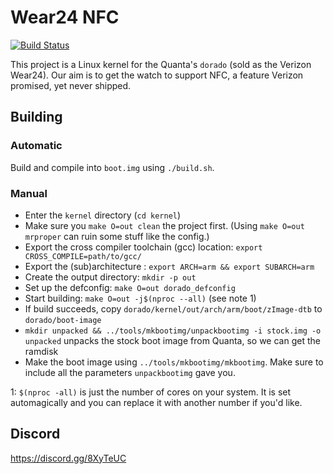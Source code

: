 # Wear24 NFC

[![Build Status](https://travis-ci.org/davwheat/Wear24-NFC.svg?branch=master)](https://travis-ci.org/davwheat/Wear24-NFC)

This project is a Linux kernel for the Quanta's `dorado` (sold as the Verizon Wear24). Our aim is to get the watch to support NFC, a feature Verizon promised, yet never shipped.

## Building

### Automatic

Build and compile into `boot.img` using `./build.sh`.

### Manual

- Enter the `kernel` directory (`cd kernel`)
- Make sure you `make O=out clean` the project first. (Using `make O=out mrproper` can ruin some stuff like the config.)
- Export the cross compiler toolchain (gcc) location: `export CROSS_COMPILE=path/to/gcc/`
- Export the (sub)architecture : `export ARCH=arm && export SUBARCH=arm`
- Create the output directory: `mkdir -p out`
- Set up the defconfig: `make O=out dorado_defconfig`
- Start building: `make O=out -j$(nproc --all)` (see note 1)
- If build succeeds, copy `dorado/kernel/out/arch/arm/boot/zImage-dtb` to `dorado/boot-image`
- `mkdir unpacked && ../tools/mkbootimg/unpackbootimg -i stock.img -o unpacked` unpacks the stock boot image from Quanta, so we can get the ramdisk
- Make the boot image using `../tools/mkbootimg/mkbootimg`. Make sure to include all the parameters `unpackbootimg` gave you.

1: `$(nproc -all)` is just the number of cores on your system. It is set automagically and you can replace it with another number if you'd like.

## Discord

https://discord.gg/8XyTeUC

